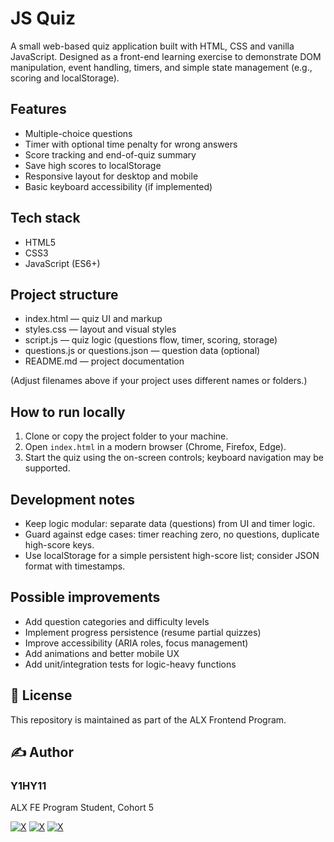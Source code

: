 # JS Quiz

A small web-based quiz application built with HTML, CSS and vanilla JavaScript. Designed as a front-end learning exercise to demonstrate DOM manipulation, event handling, timers, and simple state management (e.g., scoring and localStorage).

## Features
- Multiple-choice questions
- Timer with optional time penalty for wrong answers
- Score tracking and end-of-quiz summary
- Save high scores to localStorage
- Responsive layout for desktop and mobile
- Basic keyboard accessibility (if implemented)

## Tech stack
- HTML5
- CSS3
- JavaScript (ES6+)

## Project structure
- index.html — quiz UI and markup
- styles.css — layout and visual styles
- script.js — quiz logic (questions flow, timer, scoring, storage)
- questions.js or questions.json — question data (optional)
- README.md — project documentation

(Adjust filenames above if your project uses different names or folders.)

## How to run locally
1. Clone or copy the project folder to your machine.
2. Open `index.html` in a modern browser (Chrome, Firefox, Edge).
3. Start the quiz using the on-screen controls; keyboard navigation may be supported.

## Development notes
- Keep logic modular: separate data (questions) from UI and timer logic.
- Guard against edge cases: timer reaching zero, no questions, duplicate high-score keys.
- Use localStorage for a simple persistent high-score list; consider JSON format with timestamps.

## Possible improvements
- Add question categories and difficulty levels
- Implement progress persistence (resume partial quizzes)
- Improve accessibility (ARIA roles, focus management)
- Add animations and better mobile UX
- Add unit/integration tests for logic-heavy functions

## 📝 License

This repository is maintained as part of the ALX Frontend Program.

## ✍️ Author

### Y1HY11

 ALX FE Program Student, Cohort 5
  
[![X](https://img.shields.io/badge/Githhub-white?style=for-the-badge&logo=github&logoColor=black)](https://github.com/Y1hy11)
[![X](https://img.shields.io/badge/X-black?style=for-the-badge&logo=X&logoColor=white)](https://X.com/Y1HY1_1)
[![X](https://img.shields.io/badge/Portfolio-black?style=for-the-badge&logoColor=white)](https://y1hy11.github.io/)